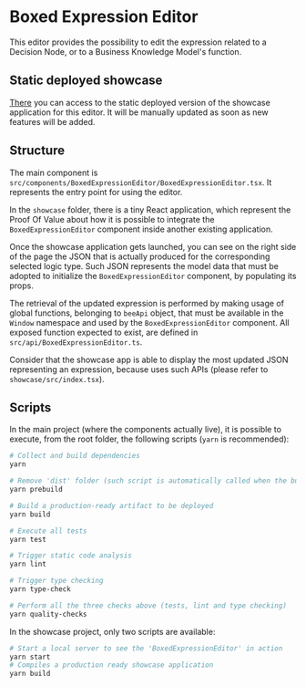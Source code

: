 # Boxed Expression Editor

This editor provides the possibility to edit the expression related to a Decision Node, or to a Business Knowledge Model's function.

## Static deployed showcase
[There](https://cutt.ly/boxed-expression-editor) you can access to the static deployed version of the showcase application for this editor. It will be manually updated as soon as new features will be added.

## Structure
The main component is `src/components/BoxedExpressionEditor/BoxedExpressionEditor.tsx`.
It represents the entry point for using the editor.

In the `showcase` folder, there is a tiny React application, which represent the Proof Of Value about how it is possible to integrate the `BoxedExpressionEditor` component inside another existing application.

Once the showcase application gets launched, you can see on the right side of the page the JSON that is actually produced for the corresponding selected logic type. 
Such JSON represents the model data that must be adopted to initialize the `BoxedExpressionEditor` component, by populating its props.

The retrieval of the updated expression is performed by making usage of global functions, belonging to `beeApi` object, that must be available in the `Window` namespace and used by the `BoxedExpressionEditor` component.
All exposed function expected to exist, are defined in `src/api/BoxedExpressionEditor.ts`.

Consider that the showcase app is able to display the most updated JSON representing an expression, because uses such APIs (please refer to `showcase/src/index.tsx`).

## Scripts
In the main project (where the components actually live), it is possible to execute, from the root folder, the following scripts (`yarn` is recommended):
```sh
# Collect and build dependencies
yarn

# Remove 'dist' folder (such script is automatically called when the build is executed)
yarn prebuild

# Build a production-ready artifact to be deployed
yarn build

# Execute all tests
yarn test

# Trigger static code analysis
yarn lint

# Trigger type checking
yarn type-check

# Perform all the three checks above (tests, lint and type checking)
yarn quality-checks
```

In the showcase project, only two scripts are available:
```sh
# Start a local server to see the 'BoxedExpressionEditor' in action
yarn start
# Compiles a production ready showcase application
yarn build
```
